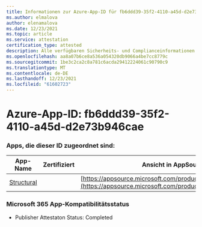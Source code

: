 ```yaml
---
title: Informationen zur Azure-App-ID für fb6ddd39-35f2-4110-a45d-d2e73b946cae
ms.author: elmalova
author: elenamalova
ms.date: 12/23/2021
ms.topic: article
ms.service: attestation
certification_type: attested
description: Alle verfügbaren Sicherheits- und Complianceinformationen für fb6ddd39-35f2-4110-a45d-d2e73b946cae.
ms.openlocfilehash: aa8a07b6ce8a536a054320db9066a4be7cc8779c
ms.sourcegitcommit: 1be3c2ca2c8a781c6acda29412224061c90790c9
ms.translationtype: MT
ms.contentlocale: de-DE
ms.lasthandoff: 12/23/2021
ms.locfileid: "61602723"
---
```

# <a name="azure-app-id-fb6ddd39-35f2-4110-a45d-d2e73b946cae"></a>Azure-App-ID: fb6ddd39-35f2-4110-a45d-d2e73b946cae


### <a name="apps-associated-with-this-id"></a>Apps, die dieser ID zugeordnet sind:
| **App-Name** | **Zertifiziert** | **Ansicht in AppSource** |
|--------------|---------------|-----------------------|
| [Structural](https://docs.microsoft.com/microsoft-365-app-certification/forward/WA200002514) |  | [https://appsource.microsoft.com/product/office/WA200002514](https://appsource.microsoft.com/product/office/WA200002514) |

### <a name="microsoft-365-app-compliance-status"></a>Microsoft 365 App-Kompatibilitätsstatus
- Publisher Attestaton Status: Completed
